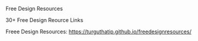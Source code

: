 Free Design Resources

30+ Free Design Reource Links

Freee Design Resources: https://turguthatip.github.io/freedesignresources/
